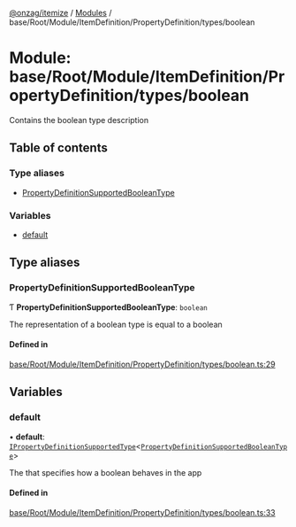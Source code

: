 [@onzag/itemize](../README.md) / [Modules](../modules.md) / base/Root/Module/ItemDefinition/PropertyDefinition/types/boolean

# Module: base/Root/Module/ItemDefinition/PropertyDefinition/types/boolean

Contains the boolean type description

## Table of contents

### Type aliases

- [PropertyDefinitionSupportedBooleanType](base_Root_Module_ItemDefinition_PropertyDefinition_types_boolean.md#propertydefinitionsupportedbooleantype)

### Variables

- [default](base_Root_Module_ItemDefinition_PropertyDefinition_types_boolean.md#default)

## Type aliases

### PropertyDefinitionSupportedBooleanType

Ƭ **PropertyDefinitionSupportedBooleanType**: `boolean`

The representation of a boolean type is equal to a boolean

#### Defined in

[base/Root/Module/ItemDefinition/PropertyDefinition/types/boolean.ts:29](https://github.com/onzag/itemize/blob/f2f29986/base/Root/Module/ItemDefinition/PropertyDefinition/types/boolean.ts#L29)

## Variables

### default

• **default**: [`IPropertyDefinitionSupportedType`](../interfaces/base_Root_Module_ItemDefinition_PropertyDefinition_types.IPropertyDefinitionSupportedType.md)<[`PropertyDefinitionSupportedBooleanType`](base_Root_Module_ItemDefinition_PropertyDefinition_types_boolean.md#propertydefinitionsupportedbooleantype)\>

The that specifies how a boolean behaves in the app

#### Defined in

[base/Root/Module/ItemDefinition/PropertyDefinition/types/boolean.ts:33](https://github.com/onzag/itemize/blob/f2f29986/base/Root/Module/ItemDefinition/PropertyDefinition/types/boolean.ts#L33)
